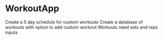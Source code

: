 # WorkoutApp

Create a 5 day schedule for custom workouts 
Create a database of workouts with option to add custom workout 
Workouts need sets and reps inputs 
